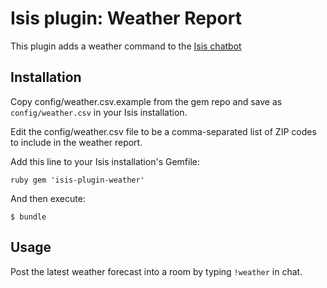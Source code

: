 # Isis plugin: Weather Report

This plugin adds a weather command to the [Isis chatbot](https://github.com/silentgrowl/isis)

## Installation

Copy config/weather.csv.example from the gem repo and save as ```config/weather.csv``` in your Isis installation.

Edit the config/weather.csv file to be a comma-separated list of ZIP codes to include in the weather report.

Add this line to your Isis installation's Gemfile:

``ruby
gem 'isis-plugin-weather'
``

And then execute:

    $ bundle

## Usage

Post the latest weather forecast into a room by typing ```!weather``` in chat.
